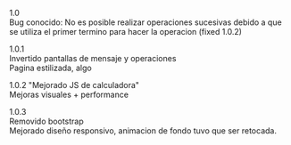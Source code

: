 1.0  
Bug conocido: No es posible realizar operaciones sucesivas debido a que se utiliza el primer termino para hacer la operacion (fixed 1.0.2)

1.0.1  
Invertido pantallas de mensaje y operaciones  
Pagina estilizada, algo

1.0.2
"Mejorado JS de calculadora"  
Mejoras visuales + performance

1.0.3  
Removido bootstrap  
Mejorado diseño responsivo, animacion de fondo tuvo que ser retocada.
